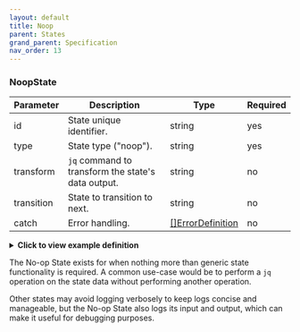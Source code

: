 ```yaml
---
layout: default
title: Noop
parent: States
grand_parent: Specification
nav_order: 13
---
```


### NoopState

| Parameter  | Description                                        | Type                                  | Required |
| ---------- | -------------------------------------------------- | ------------------------------------- | -------- |
| id         | State unique identifier.                           | string                                | yes      |
| type       | State type ("noop").                               | string                                | yes      |
| transform  | `jq` command to transform the state's data output. | string                                | no       |
| transition | State to transition to next.                       | string                                | no       |
| catch      | Error handling.                                    | [[]ErrorDefinition](../fields.html#errordefinition) | no       |

<details><summary><strong>Click to view example definition</strong></summary>
<div class="language-yaml highlighter-rouge">
<div class="highlight"><pre class="highlight"><code>
- id: Hello
  type: noop
  transform: '{ message: "Hello" }'
  transition: World
</code></pre></div>
</div>

</details>

The No-op State exists for when nothing more than generic state functionality is required. A common use-case would be to perform a `jq` operation on the state data without performing another operation.

Other states may avoid logging verbosely to keep logs concise and manageable, but the No-op State also logs its input and output, which can make it useful for debugging purposes. 